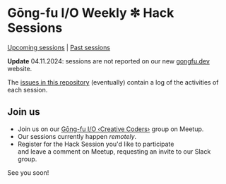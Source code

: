 # Gōng-fu I/O Weekly ✼ Hack Sessions

[Upcoming sessions](https://gongfu.dev/sessions/) | [Past sessions](https://github.com/gongfuio/sessions/issues?q=is%3Aissue+is%3Aclosed)

**Update** 04.11.2024: sessions are not reported on our new [gongfu.dev](https://gongfu.dev/sessions/) website.

The [issues in this repository](https://github.com/gongfuio/sessions/issues?q=is%3Aissue) (eventually) contain a log of the activities of each session.

## Join us

* Join us on our [Gōng-fu I/O ‹Creative Coders›](https://www.meetup.com/fr-FR/gōngfuIO) group on Meetup.  
* Our sessions currently happen *remotely*.  
* Register for the Hack Session you'd like to participate  
  and leave a comment on Meetup, requesting an invite to our Slack group.  

See you soon!
